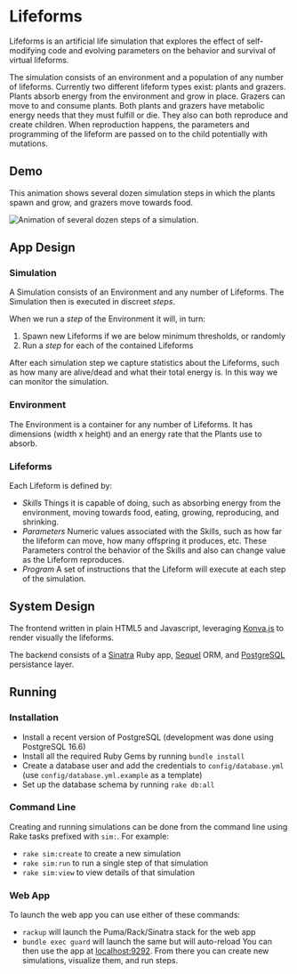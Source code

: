 # Lifeforms

Lifeforms is an artificial life simulation that explores the effect of self-modifying code and evolving parameters on the behavior and survival of virtual lifeforms.

The simulation consists of an environment and a population of any number of lifeforms. Currently two different lifeform types exist: plants and grazers. Plants absorb energy from the environment and grow in place. Grazers can move to and consume plants. Both plants and grazers have metabolic energy needs that they must fulfill or die. They also can both reproduce and create children. When reproduction happens, the parameters and programming of the lifeform are passed on to the child potentially with mutations.

## Demo
This animation shows several dozen simulation steps in which the plants spawn and grow, and grazers move towards food.

![Animation of several dozen steps of a simulation.](/assets/lifeforms_demo.gif)

## App Design

### Simulation
A Simulation consists of an Environment and any number of Lifeforms. The Simulation then is executed in discreet _steps_.

When we run a _step_ of the Environment it will, in turn:
  1. Spawn new Lifeforms if we are below minimum thresholds, or randomly
  2. Run a _step_ for each of the contained Lifeforms

After each simulation step we capture statistics about the Lifeforms, such as how many are alive/dead and what their total energy is. In this way we can monitor the simulation.

### Environment
The Environment is a container for any number of Lifeforms. It has dimensions (width x height) and an energy rate that the Plants use to absorb. 

### Lifeforms
Each Lifeform is defined by:
  * *Skills* Things it is capable of doing, such as absorbing energy from the environment, moving towards food, eating, growing, reproducing, and shrinking.
  * *Parameters* Numeric values associated with the Skills, such as how far the lifeform can move, how many offspring it produces, etc. These Parameters control the behavior of the Skills and also can change value as the Lifeform reproduces.
  * *Program* A set of instructions that the Lifeform will execute at each step of the simulation.

## System Design

The frontend written in plain HTML5 and Javascript, leveraging [Konva.js](https://konvajs.org/) to render visually the lifeforms.

The backend consists of a [Sinatra](https://sinatrarb.com/) Ruby app, [Sequel](https://github.com/jeremyevans/sequel) ORM, and [PostgreSQL](https://www.postgresql.org/) persistance layer.

## Running

### Installation

 * Install a recent version of PostgreSQL (development was done using PostgreSQL 16.6)
 * Install all the required Ruby Gems by running `bundle install`
 * Create a database user and add the credentials to `config/database.yml` (use `config/database.yml.example` as a template)
 * Set up the database schema by running `rake db:all`

### Command Line
Creating and running simulations can be done from the command line using Rake tasks prefixed with `sim:`. For example:
  * `rake sim:create` to create a new simulation
  * `rake sim:run` to run a single step of that simulation
  * `rake sim:view` to view details of that simulation

### Web App
To launch the web app you can use either of these commands:
  * `rackup` will launch the Puma/Rack/Sinatra stack for the web app
  * `bundle exec guard` will launch the same but will auto-reload
You can then use the app at [localhost:9292](http://127.0.0.1:9292). From there you can create new simulations, visualize them, and run steps.

